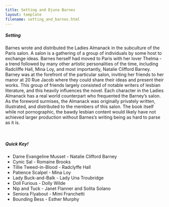 ```yaml
---
title: Setting and Djuna Barnes
layout: template
filename: setting_and_barnes.html
---
```


<div class="card">
  <div class="card-body">
    <h5 class="card-title">Setting</h5>
    <p class="card-text">Barnes wrote and distributed the Ladies Almanack in the subculture of the Paris salon. A salon is a gathering of a group of individuals by some host to exchange ideas. Barnes herself had moved to Paris with her lover Thelma - a trend followed by many other artistic personalities of the time, including Radcliffe Hall, Mina Loy, and most importantly, Natalie Clifford Barney. Barney was at the forefront of the particular salon, inviting her friends to her manor at 20 Rue Jacob where they could share their ideas and present their works. This group of friends largely consisted of notable writers of lesbian literature, and this heavily influences the novel. Each character in the Ladies Almanack has a real world counterpart who frequented the Barney’s salon. As the foreword surmises, the Almanack was originally privately written, illustrated, and distributed to the members of this salon. The book itself while not pornographic, the bawdy lesbian content would likely have not achieved larger production without Barnes’s writing being as hard to parse as it is.</p>
  </div>   
</div>

<br> 

<div class="card">
  <div class="card-body">
    <h5 class="card-title">Quick Key!</h5>
  </div>
  <ul class="list-group list-group-flush">
    <li class="list-group-item">Dame Evangeline Musset - Natalie Clifford Barney</li>
    <li class="list-group-item">Cynic Sal - Romaine Brooks</li>
    <li class="list-group-item">Tillie Tweed-in-Blood - Radclyffe Hall</li>
    <li class="list-group-item">Patience Scalpel - Mina Loy</li>
    <li class="list-group-item">Lady Buck-and-Balk - Lady Una Troubridge</li>
    <li class="list-group-item">Doll Furious - Dolly Wilde</li>
    <li class="list-group-item">Nip and Tuck - Janet Flanner and Solita Solano</li>
    <li class="list-group-item">Seniora Flyabout - Mimi Franchetti</li>
    <li class="list-group-item">Bounding Bess - Esther Murphy</li>
  </ul>
</div>



















